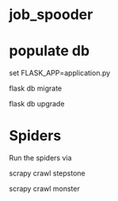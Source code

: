 # job_spooder

# populate db

set FLASK_APP=application.py

flask db migrate

flask db upgrade

# Spiders

Run the spiders via

scrapy crawl stepstone

scrapy crawl monster
